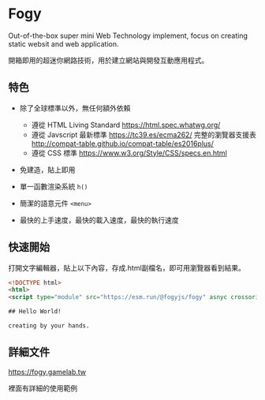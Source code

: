 # Fogy

Out-of-the-box super mini Web Technology implement, focus on creating static websit and web application.

開箱即用的超迷你網路技術，用於建立網站與開發互動應用程式。



## 特色

- 除了全球標準以外，無任何額外依賴
    - 遵從 HTML Living Standard https://html.spec.whatwg.org/
    - 遵從 Javscript 最新標準 https://tc39.es/ecma262/
      完整的瀏覽器支援表 http://compat-table.github.io/compat-table/es2016plus/
    - 遵從 CSS 標準 https://www.w3.org/Style/CSS/specs.en.html

- 免建造，貼上即用
- 單一函數渲染系統 `h()`
- 簡潔的語意元件 `<menu>`
- 最快的上手速度，最快的載入速度，最快的執行速度


## 快速開始

打開文字編輯器，貼上以下內容，存成.html副檔名，即可用瀏覽器看到結果。

```html
<!DOCTYPE html>
<html>
<script type="module" src="https://esm.run/@fogyjs/fogy" asnyc crossorigin></script>

## Hello World!

creating by your hands.
```


## 詳細文件


https://fogy.gamelab.tw

裡面有詳細的使用範例




